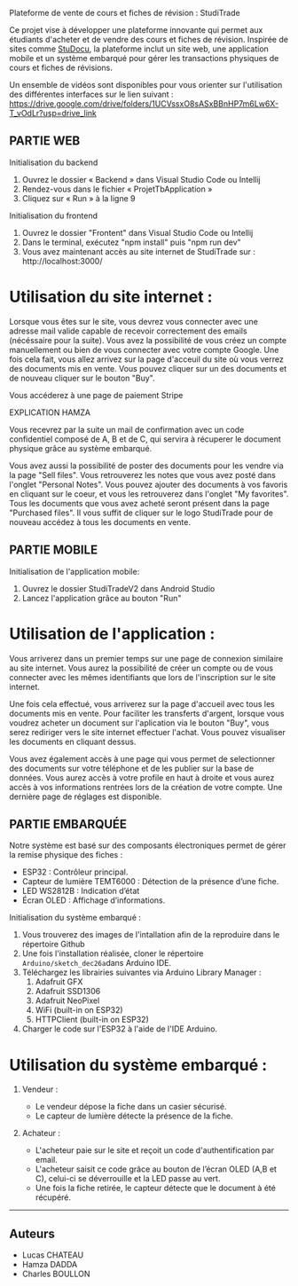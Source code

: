 Plateforme de vente de cours et fiches de révision : StudiTrade

Ce projet vise à développer une plateforme innovante qui permet aux étudiants d'acheter et de vendre des cours et fiches de révision. Inspirée de sites comme [StuDocu](https://www.studocu.com/fr/home), la plateforme inclut un site web, une application mobile et un système embarqué pour gérer les transactions physiques de cours et fiches de révisions.

Un ensemble de vidéos sont disponibles pour vous orienter sur l'utilisation des différentes interfaces sur le lien suivant : https://drive.google.com/drive/folders/1UCVssxO8sASxBBnHP7m6Lw6X-T_vOdLr?usp=drive_link

## PARTIE WEB

Initialisation du backend

1. Ouvrez le dossier « Backend » dans Visual Studio Code ou Intellij
2. Rendez-vous dans le fichier « ProjetTbApplication »
3. Cliquez sur « Run » à la ligne 9

Initialisation du frontend

1. Ouvrez le dossier "Frontent" dans Visual Studio Code ou Intellij
1. Dans le terminal, exécutez "npm install" puis "npm run dev"
1. Vous avez maintenant accès au site internet de StudiTrade sur : http://localhost:3000/

# Utilisation du site internet :

Lorsque vous êtes sur le site, vous devrez vous connecter avec une adresse mail valide capable de recevoir correctement des emails (nécéssaire pour la suite). Vous avez la possibilité de vous créez un compte manuellement ou bien de vous connecter avec votre compte Google.
Une fois cela fait, vous allez arrivez sur la page d'acceuil du site où vous verrez des documents mis en vente. Vous pouvez cliquer sur un des documents et de nouveau cliquer sur le bouton "Buy".

Vous accéderez à une page de paiement Stripe

EXPLICATION HAMZA

Vous recevrez par la suite un mail de confirmation avec un code confidentiel composé de A, B et de C, qui servira à récuperer le document physique grâce au système embarqué.

Vous avez aussi la possibilité de poster des documents pour les vendre via la page "Sell files".
Vous retrouverez les notes que vous avez posté dans l'onglet "Personal Notes".
Vous pouvez ajouter des documents à vos favoris en cliquant sur le coeur, et vous les retrouverez dans l'onglet "My favorites".
Tous les documents que vous avez acheté seront présent dans la page "Purchased files".
Il vous suffit de cliquer sur le logo StudiTrade pour de nouveau accédez à tous les documents en vente.

## PARTIE MOBILE

Initialisation de l'application mobile:

1. Ouvrez le dossier StudiTradeV2 dans Android Studio
2. Lancez l'application grâce au bouton "Run"

# Utilisation de l'application :

Vous arriverez dans un premier temps sur une page de connexion similaire au site internet. Vous aurez la possibilité de créer un compte ou de vous connecter avec les mêmes identifiants que lors de l'inscription sur le site internet.

Une fois cela effectué, vous arriverez sur la page d'accueil avec tous les documents mis en vente. Pour faciliter les transferts d'argent, lorsque vous voudrez acheter un document sur l'aplication via le bouton "Buy", vous serez rediriger vers le site internet effectuer l'achat. Vous pouvez visualiser les documents en cliquant dessus.

Vous avez également accès à une page qui vous permet de selectionner des documents sur votre téléphone et de les publier sur la base de données.
Vous aurez accès à votre profile en haut à droite et vous aurez accès à vos informations rentrées lors de la création de votre compte.
Une dernière page de réglages est disponible.

## PARTIE EMBARQUÉE

Notre système est basé sur des composants électroniques permet de gérer la remise physique des fiches :

- ESP32 : Contrôleur principal.
- Capteur de lumière TEMT6000 : Détection de la présence d’une fiche.
- LED WS2812B : Indication d’état
- Écran OLED : Affichage d’informations.

Initialisation du système embarqué :

1. Vous trouverez des images de l'intallation afin de la reproduire dans le répertoire Github
2. Une fois l'installation réalisée, cloner le répertoire `Arduino/sketch_dec26a`dans Arduino IDE.
3. Téléchargez les librairies suivantes via Arduino Library Manager :
   1. Adafruit GFX
   2. Adafruit SSD1306
   3. Adafruit NeoPixel
   4. WiFi (built-in on ESP32)
   5. HTTPClient (built-in on ESP32)
4. Charger le code sur l'ESP32 à l'aide de l'IDE Arduino.

# Utilisation du système embarqué :

1. Vendeur :

   - Le vendeur dépose la fiche dans un casier sécurisé.
   - Le capteur de lumière détecte la présence de la fiche.

2. Achateur :
   - L'acheteur paie sur le site et reçoit un code d'authentification par email.
   - L'acheteur saisit ce code grâce au bouton de l’écran OLED (A,B et C), celui-ci se déverrouille et la LED passe au vert.
   - Une fois la fiche retirée, le capteur détecte que le document à été récupéré.

---

## Auteurs

- Lucas CHATEAU
- Hamza DADDA
- Charles BOULLON
